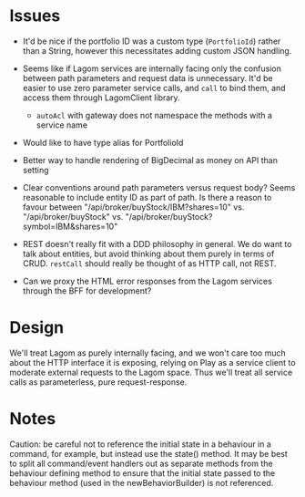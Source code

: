 # Issues

- It'd be nice if the portfolio ID was a custom type (`PortfolioId`) rather than a String, however this necessitates adding custom JSON handling.

- Seems like if Lagom services are internally facing only the confusion between path parameters and request data is unnecessary. It'd be easier to use zero parameter service calls, and `call` to bind them, and access them through LagomClient library.

    - `autoAcl` with gateway does not namespace the methods with a service name   
    
- Would like to have type alias for PortfolioId

-  Better way to handle rendering of BigDecimal as money on API than setting

- Clear conventions around path parameters versus request body? Seems reasonable to include entity ID as part of path. Is there a reason to favour between "/api/broker/buyStock/IBM?shares=10" vs. "/api/broker/buyStock" vs. "/api/broker/buyStock?symbol=IBM&shares=10"    

- REST doesn't really fit with a DDD philosophy in general. We do want to talk about entities, but avoid thinking about them purely in terms of CRUD. `restCall` should really be thought of as HTTP call, not REST.

- Can we proxy the HTML error responses from the Lagom services through the BFF for development? 
    
# Design

We'll treat Lagom as purely internally facing, and we won't care too much about the HTTP interface it is exposing, relying on Play as a service client to moderate external requests to the Lagom space. Thus we'll treat all service calls as parameterless, pure request-response.

# Notes

Caution: be careful not to reference the initial state in a behaviour in a command, for example, but instead use the state()
method. It may be best to split all command/event handlers out as separate methods from the behaviour defining method
to ensure that the initial state passed to the behaviour method (used in the newBehaviorBuilder) is not referenced.     